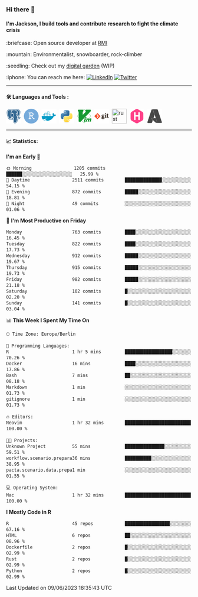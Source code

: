 ### Hi there :wave:
#### I'm Jackson, I build tools and contribute research to fight the climate crisis
<p> :briefcase: Open source developer at <a href="https://rmi.org/" alt="RMI">RMI</a></p>
<p> :mountain: Environmentalist, snowboarder, rock-climber</p>
<p> :seedling: Check out my <a href="https://jdhoffa.github.io/" alt="digital garden">digital garden</a> (WIP) </p>

<p>
:iphone: You can reach me here:
<a href="https://www.linkedin.com/in/jackson-hoffart/"><img src="https://img.shields.io/badge/LinkedIn-0A66C2?logo=linkedin&logoColor=fff&style=flat-square" alt="LinkedIn"/></a>
<a href="https://twitter.com/jdhoffart"><img src="https://img.shields.io/badge/Twitter-1D9BF0?logo=twitter&logoColor=fff&style=flat-square" alt="Twitter"/></a>
</p>

---

#### :hammer_and_wrench: Languages and Tools :
<div>
 <a href="https://www.postgresql.org/"><img src="https://github.com/devicons/devicon/blob/master/icons/postgresql/postgresql-plain.svg" title="postgresql" **alt="postgresql" width="40" height="40"/></a>&nbsp;
 <a href="https://posit.co/downloads/"><img src="https://github.com/devicons/devicon/blob/master/icons/rstudio/rstudio-plain.svg" title="rstudio" **alt="RStudio" width="40" height="40"/></a>&nbsp;
 <a href="https://www.docker.com/"><img src="https://github.com/devicons/devicon/blob/master/icons/docker/docker-plain.svg" title="docker" **alt="docker" width="40" height="40"/></a>&nbsp;
 <a href="https://www.python.org/"><img src="https://github.com/devicons/devicon/blob/master/icons/python/python-original.svg" title="python" **alt="python" width="40" height="40"/></a>&nbsp; 
 <a href="https://www.vim.org/"><img src="https://github.com/devicons/devicon/blob/master/icons/vim/vim-plain.svg" title="vim" **alt="vim" width="40" height="40"/></a>&nbsp;
 <a href="https://git-scm.com/"><img src="https://github.com/devicons/devicon/blob/master/icons/git/git-original-wordmark.svg" title="git" **alt="git" width="40" height="40"/></a>&nbsp;
 <a href="https://www.rust-lang.org/"><img src="https://rustacean.net/assets/rustacean-flat-noshadow.svg" title="rust" **alt="rust" width="40" height="40"/></a>&nbsp;
 <a href="https://gohugo.io/"><img src="https://github.com/devicons/devicon/blob/master/icons/hugo/hugo-plain.svg" title="hugo" **alt="hugo" width="40" height="40"/></a>&nbsp;
 <a href="https://azure.microsoft.com/"><img src="https://github.com/devicons/devicon/blob/master/icons/azure/azure-plain.svg" title="azure" **alt="azure" width="40" height="40"/></a>
</div>

---
  
  

#### :chart_with_upwards_trend: Statistics:

 
<!--START_SECTION:waka-->
**I'm an Early 🐤** 

```text
🌞 Morning                1205 commits        ██████░░░░░░░░░░░░░░░░░░░   25.99 % 
🌆 Daytime                2511 commits        ██████████████░░░░░░░░░░░   54.15 % 
🌃 Evening                872 commits         █████░░░░░░░░░░░░░░░░░░░░   18.81 % 
🌙 Night                  49 commits          ░░░░░░░░░░░░░░░░░░░░░░░░░   01.06 % 
```
📅 **I'm Most Productive on Friday** 

```text
Monday                   763 commits         ████░░░░░░░░░░░░░░░░░░░░░   16.45 % 
Tuesday                  822 commits         ████░░░░░░░░░░░░░░░░░░░░░   17.73 % 
Wednesday                912 commits         █████░░░░░░░░░░░░░░░░░░░░   19.67 % 
Thursday                 915 commits         █████░░░░░░░░░░░░░░░░░░░░   19.73 % 
Friday                   982 commits         █████░░░░░░░░░░░░░░░░░░░░   21.18 % 
Saturday                 102 commits         █░░░░░░░░░░░░░░░░░░░░░░░░   02.20 % 
Sunday                   141 commits         █░░░░░░░░░░░░░░░░░░░░░░░░   03.04 % 
```


📊 **This Week I Spent My Time On** 

```text
🕑︎ Time Zone: Europe/Berlin

💬 Programming Languages: 
R                        1 hr 5 mins         ██████████████████░░░░░░░   70.26 % 
Docker                   16 mins             ████░░░░░░░░░░░░░░░░░░░░░   17.86 % 
Bash                     7 mins              ██░░░░░░░░░░░░░░░░░░░░░░░   08.18 % 
Markdown                 1 min               ░░░░░░░░░░░░░░░░░░░░░░░░░   01.73 % 
gitignore                1 min               ░░░░░░░░░░░░░░░░░░░░░░░░░   01.73 % 

🔥 Editors: 
Neovim                   1 hr 32 mins        █████████████████████████   100.00 % 

🐱‍💻 Projects: 
Unknown Project          55 mins             ███████████████░░░░░░░░░░   59.51 % 
workflow.scenario.prepara36 mins             ██████████░░░░░░░░░░░░░░░   38.95 % 
pacta.scenario.data.prepa1 min               ░░░░░░░░░░░░░░░░░░░░░░░░░   01.55 % 

💻 Operating System: 
Mac                      1 hr 32 mins        █████████████████████████   100.00 % 
```

**I Mostly Code in R** 

```text
R                        45 repos            █████████████████░░░░░░░░   67.16 % 
HTML                     6 repos             ██░░░░░░░░░░░░░░░░░░░░░░░   08.96 % 
Dockerfile               2 repos             █░░░░░░░░░░░░░░░░░░░░░░░░   02.99 % 
Rust                     2 repos             █░░░░░░░░░░░░░░░░░░░░░░░░   02.99 % 
Python                   2 repos             █░░░░░░░░░░░░░░░░░░░░░░░░   02.99 % 
```




 Last Updated on 09/06/2023 18:35:43 UTC
<!--END_SECTION:waka-->
